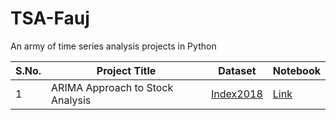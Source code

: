 # TSA-Fauj
An army of time series analysis projects in Python

| S.No. | Project Title | Dataset | Notebook | 
|-------|---------------|---------|----------|
| 1 | ARIMA Approach to Stock Analysis | [Index2018](https://raw.githubusercontent.com/MainakRepositor/Datasets-/master/Index2018.csv) | [Link](https://github.com/DataMinati/TSA-Fauj/blob/main/ARIMA_Approach_to_Index_2k18_Stocks.ipynb) |
